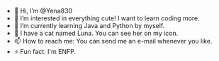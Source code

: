 - 👋 Hi, I’m @Yena830
- 👀 I’m interested in everything cute! I want to learn coding more.
- 🌱 I’m currently learning Java and Python by myself.
- 💞️ I have a cat named Luna. You can see her on my icon.
- 📫 How to reach me: You can send me an e-mail whenever you like.
- ⚡ Fun fact: I'm ENFP. 

<!---
Yena830/Yena830 is a ✨ special ✨ repository because its `README.md` (this file) appears on your GitHub profile.
You can click the Preview link to take a look at your changes.
--->
